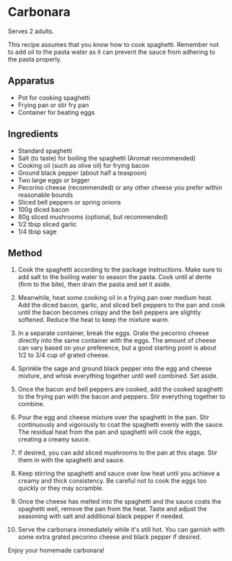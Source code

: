 # Carbonara

Serves 2 adults.

This recipe assumes that you know how to cook spaghetti. Remember not to add oil to the pasta water as it can prevent the sauce from adhering to the pasta properly.

## Apparatus
- Pot for cooking spaghetti
- Frying pan or stir fry pan
- Container for beating eggs

## Ingredients
- Standard spaghetti
- Salt (to taste) for boiling the spaghetti (Aromat recommended)
- Cooking oil (such as olive oil) for frying bacon
- Ground black pepper (about half a teaspoon)
- Two large eggs or bigger
- Pecorino cheese (recommended) or any other cheese you prefer within reasonable bounds
- Sliced bell peppers or spring onions
- 100g diced bacon
- 80g sliced mushrooms (optional, but recommended)
- 1/2 tbsp sliced garlic
- 1/4 tbsp sage

## Method
1. Cook the spaghetti according to the package instructions. Make sure to add salt to the boiling water to season the pasta. Cook until al dente (firm to the bite), then drain the pasta and set it aside.

2. Meanwhile, heat some cooking oil in a frying pan over medium heat. Add the diced bacon, garlic, and sliced bell peppers to the pan and cook until the bacon becomes crispy and the bell peppers are slightly softened. Reduce the heat to keep the mixture warm.

3. In a separate container, break the eggs. Grate the pecorino cheese directly into the same container with the eggs. The amount of cheese can vary based on your preference, but a good starting point is about 1/2 to 3/4 cup of grated cheese. 

4. Sprinkle the sage and ground black pepper into the egg and cheese mixture, and whisk everything together until well combined. Set aside.

5. Once the bacon and bell peppers are cooked, add the cooked spaghetti to the frying pan with the bacon and peppers. Stir everything together to combine.

6. Pour the egg and cheese mixture over the spaghetti in the pan. Stir continuously and vigorously to coat the spaghetti evenly with the sauce. The residual heat from the pan and spaghetti will cook the eggs, creating a creamy sauce.

7. If desired, you can add sliced mushrooms to the pan at this stage. Stir them in with the spaghetti and sauce.

8. Keep stirring the spaghetti and sauce over low heat until you achieve a creamy and thick consistency. Be careful not to cook the eggs too quickly or they may scramble.

9. Once the cheese has melted into the spaghetti and the sauce coats the spaghetti well, remove the pan from the heat. Taste and adjust the seasoning with salt and additional black pepper if needed.

10. Serve the carbonara immediately while it's still hot. You can garnish with some extra grated pecorino cheese and black pepper if desired.

Enjoy your homemade carbonara!
